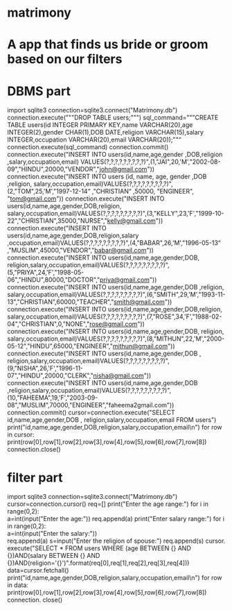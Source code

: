 # matrimony
# A app that finds us bride or groom based on our filters
# DBMS part
import sqlite3
connection=sqlite3.connect("Matrimony.db")
connection.execute("""DROP TABLE users;""")
sql_command="""CREATE TABLE users(id INTEGER PRIMARY KEY,name VARCHAR(20),age INTEGER(2),gender CHAR(1),DOB DATE,religion VARCHAR(15),salary INTEGER,occupation VARCHAR(20),email VARCHAR(20));""“
connection.execute(sql_command)
connection.commit()
connection.execute("INSERT INTO users(id,name,age,gender ,DOB,religion ,salary,occupation,email) VALUES(?,?,?,?,?,?,?,?,?)",(1,"JAI",20,'M',"2002-08-09","HINDU",20000,"VENDOR","john@gmail.com"))
connection.execute("INSERT INTO users (id, name, age, gender ,DOB ,religion, salary,occupation,email)VALUES(?,?,?,?,?,?,?,?,?)",(2,"TOM",25,'M',"1997-12-14“ ,"CHRISTIAN“ ,50000, "ENGINEER", "tom@gmail.com"))
connection.execute("INSERT INTO users(id,name,age,gender,DOB,religion, salary,occupation,email)VALUES(?,?,?,?,?,?,?,?,?)",(3,"KELLY",23,'F',"1999-10-22","CHRISTIAN",35000,"NURSE","kelly@gmail.com"))
connection.execute("INSERT INTO users(id,name,age,gender,DOB,religion,salary ,occupation,email)VALUES(?,?,?,?,?,?,?,?,?)",(4,"BABAR",26,'M',"1996-05-13“ ,"MUSLIM",45000,"VENDOR","babar@gmail.com"))
connection.execute("INSERT INTO users(id,name,age,gender,DOB, religion,salary,occupation,email)VALUES(?,?,?,?,?,?,?,?,?)",(5,"PRIYA",24,'F',"1998-05-06","HINDU",80000,"DOCTOR","priya@gmail.com"))
connection.execute("INSERT INTO users(id,name,age,gender,DOB ,religion, salary,occupation,email)VALUES(?,?,?,?,?,?,?,?,?)",(6,"SMITH",29,'M',"1993-11-13","CHRISTIAN",60000,"TEACHER","smith@gmail.com"))
connection.execute("INSERT INTO users(id,name,age,gender,DOB,religion, salary,occupation,email)VALUES(?,?,?,?,?,?,?,?,?)",(7,"ROSE",34,'F',"1988-02-04","CHRISTIAN",0,"NONE","rose@gmail.com"))
connection.execute("INSERT INTO users(id,name,age,gender,DOB, religion, salary,occupation,email)VALUES(?,?,?,?,?,?,?,?,?)",(8,"MITHUN",22,'M',"2000-05-12","HINDU",65000,"ENGINEER","mithun@gmail.com"))
connection.execute("INSERT INTO users(id,name,age,gender,DOB , religion,salary,occupation,email)VALUES(?,?,?,?,?,?,?,?,?)",(9,"NISHA",26,'F',"1996-11-07","HINDU",20000,"CLERK","nisha@gmail.com"))
connection.execute("INSERT INTO users(id,name,age,gender,DOB ,religion,salary,occupation,email)VALUES(?,?,?,?,?,?,?,?,?)",(10,"FAHEEMA",19,'F',"2003-09-08","MUSLIM",70000,"ENGINEER","faheema2gmail.com"))
connection.commit()
cursor=connection.execute("SELECT id,name,age,gender,DOB , religion,salary,occupation,email FROM users")
print("id,name,age,gender,DOB,religion,salary,occupation,email\n")
for row in cursor:    print(row[0],row[1],row[2],row[3],row[4],row[5],row[6],row[7],row[8])
connection.close()
# filter part
import sqlite3
connection=sqlite3.connect("Matrimony.db")
cursor=connection.cursor()
req=[]
print("Enter the age range:")
for i in range(0,2):   
 a=int(input("Enter the age:")) 
   req.append(a)
print("Enter salary range:")
for i in range(0,2):   
 a=int(input("Enter the salary:"))  
  req.append(a)
s=input("Enter the religion of spouse:")
req.append(s)
cursor. execute("SELECT * FROM users WHERE (age BETWEEN {} AND {})AND(salary                   BETWEEN {} AND {})AND(religion='{}')".format(req[0],req[1],req[2],req[3],req[4]))
data=cursor.fetchall()
print("id,name,age,gender,DOB,religion,salary,occupation,email\n")
for row in data:   
   print(row[0],row[1],row[2],row[3],row[4],row[5],row[6],row[7],row[8])
connection. close()



